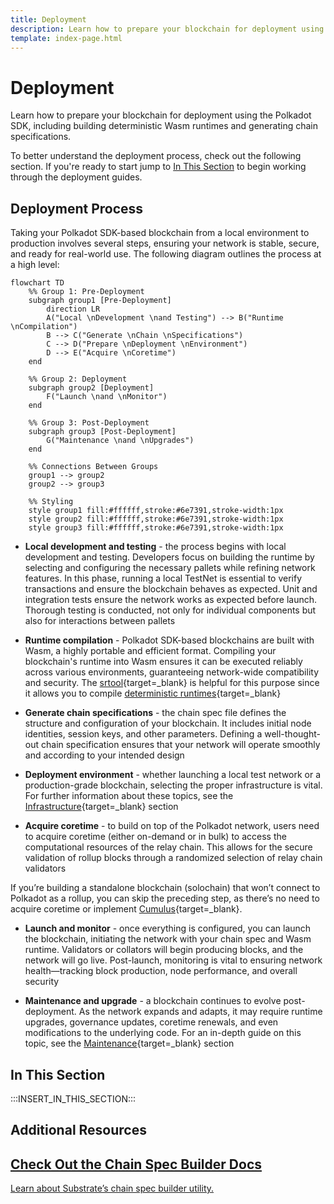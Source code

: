 ```yaml
---
title: Deployment
description: Learn how to prepare your blockchain for deployment using the Polkadot SDK, including building deterministic Wasm runtimes and generating chain specifications.
template: index-page.html
---
```


# Deployment

Learn how to prepare your blockchain for deployment using the Polkadot SDK, including building deterministic Wasm runtimes and generating chain specifications.

To better understand the deployment process, check out the following section. If you're ready to start jump to [In This Section](#in-this-section) to begin working through the deployment guides.

## Deployment Process

Taking your Polkadot SDK-based blockchain from a local environment to production involves several steps, ensuring your network is stable, secure, and ready for real-world use. The following diagram outlines the process at a high level:

```mermaid
flowchart TD
    %% Group 1: Pre-Deployment
    subgraph group1 [Pre-Deployment]
        direction LR
        A("Local \nDevelopment \nand Testing") --> B("Runtime \nCompilation")
        B --> C("Generate \nChain \nSpecifications")
        C --> D("Prepare \nDeployment \nEnvironment")
        D --> E("Acquire \nCoretime")
    end
    
    %% Group 2: Deployment
    subgraph group2 [Deployment]
        F("Launch \nand \nMonitor")
    end

    %% Group 3: Post-Deployment
    subgraph group3 [Post-Deployment]
        G("Maintenance \nand \nUpgrades")
    end

    %% Connections Between Groups
    group1 --> group2
    group2 --> group3

    %% Styling
    style group1 fill:#ffffff,stroke:#6e7391,stroke-width:1px
    style group2 fill:#ffffff,stroke:#6e7391,stroke-width:1px
    style group3 fill:#ffffff,stroke:#6e7391,stroke-width:1px
```

- **Local development and testing** - the process begins with local development and testing. Developers focus on building the runtime by selecting and configuring the necessary pallets while refining network features. In this phase, running a local TestNet is essential to verify transactions and ensure the blockchain behaves as expected. Unit and integration tests ensure the network works as expected before launch. Thorough testing is conducted, not only for individual components but also for interactions between pallets

- **Runtime compilation** - Polkadot SDK-based blockchains are built with Wasm, a highly portable and efficient format. Compiling your blockchain's runtime into Wasm ensures it can be executed reliably across various environments, guaranteeing network-wide compatibility and security. The [srtool](https://github.com/paritytech/srtool){target=\_blank} is helpful for this purpose since it allows you to compile [deterministic runtimes](/develop/rollups/deployment/build-deterministic-runtime/){target=\_blank}

- **Generate chain specifications** - the chain spec file defines the structure and configuration of your blockchain. It includes initial node identities, session keys, and other parameters. Defining a well-thought-out chain specification ensures that your network will operate smoothly and according to your intended design

- **Deployment environment** - whether launching a local test network or a production-grade blockchain, selecting the proper infrastructure is vital. For further information about these topics, see the [Infrastructure](/infrastructure/){target=\_blank} section

- **Acquire coretime** - to build on top of the Polkadot network, users need to acquire coretime (either on-demand or in bulk) to access the computational resources of the relay chain. This allows for the secure validation of rollup blocks through a randomized selection of relay chain validators

If you’re building a standalone blockchain (solochain) that won’t connect to Polkadot as a rollup, you can skip the preceding step, as there’s no need to acquire coretime or implement [Cumulus](https://wiki.polkadot.network/docs/build-pdk#cumulus){target=\_blank}.

- **Launch and monitor** - once everything is configured, you can launch the blockchain, initiating the network with your chain spec and Wasm runtime. Validators or collators will begin producing blocks, and the network will go live. Post-launch, monitoring is vital to ensuring network health—tracking block production, node performance, and overall security

- **Maintenance and upgrade** - a blockchain continues to evolve post-deployment. As the network expands and adapts, it may require runtime upgrades, governance updates, coretime renewals, and even modifications to the underlying code. For an in-depth guide on this topic, see the [Maintenance](/develop/rollups/maintenance/){target=\_blank} section

## In This Section

:::INSERT_IN_THIS_SECTION:::

## Additional Resources

<div class="subsection-wrapper">
  <div class="card">
    <a href="https://paritytech.github.io/polkadot-sdk/master/staging_chain_spec_builder/index.html" target="_blank">
      <h2 class="title">Check Out the Chain Spec Builder Docs</h2>
      <p class="description">Learn about Substrate’s chain spec builder utility.</p>
    </a>
  </div>
</div>
